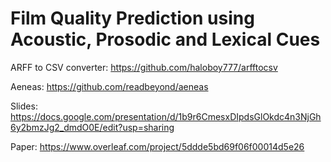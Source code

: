 # Film Quality Prediction using Acoustic, Prosodic and Lexical Cues


ARFF to CSV converter: https://github.com/haloboy777/arfftocsv

Aeneas: https://github.com/readbeyond/aeneas

Slides: https://docs.google.com/presentation/d/1b9r6CmesxDIpdsGlOkdc4n3NjGh6y2bmzJg2_dmdO0E/edit?usp=sharing

Paper: https://www.overleaf.com/project/5ddde5bd69f06f00014d5e26

